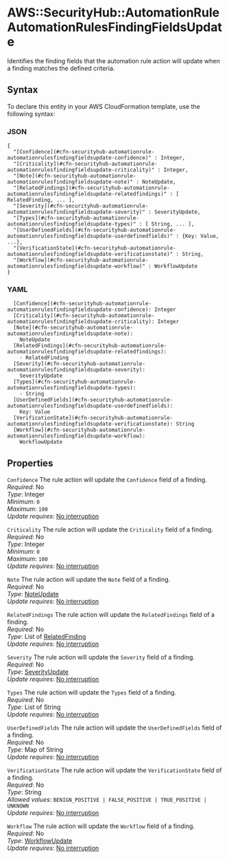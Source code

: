 # AWS::SecurityHub::AutomationRule AutomationRulesFindingFieldsUpdate<a name="aws-properties-securityhub-automationrule-automationrulesfindingfieldsupdate"></a>

 Identifies the finding fields that the automation rule action will update when a finding matches the defined criteria\. 

## Syntax<a name="aws-properties-securityhub-automationrule-automationrulesfindingfieldsupdate-syntax"></a>

To declare this entity in your AWS CloudFormation template, use the following syntax:

### JSON<a name="aws-properties-securityhub-automationrule-automationrulesfindingfieldsupdate-syntax.json"></a>

```
{
  "[Confidence](#cfn-securityhub-automationrule-automationrulesfindingfieldsupdate-confidence)" : Integer,
  "[Criticality](#cfn-securityhub-automationrule-automationrulesfindingfieldsupdate-criticality)" : Integer,
  "[Note](#cfn-securityhub-automationrule-automationrulesfindingfieldsupdate-note)" : NoteUpdate,
  "[RelatedFindings](#cfn-securityhub-automationrule-automationrulesfindingfieldsupdate-relatedfindings)" : [ RelatedFinding, ... ],
  "[Severity](#cfn-securityhub-automationrule-automationrulesfindingfieldsupdate-severity)" : SeverityUpdate,
  "[Types](#cfn-securityhub-automationrule-automationrulesfindingfieldsupdate-types)" : [ String, ... ],
  "[UserDefinedFields](#cfn-securityhub-automationrule-automationrulesfindingfieldsupdate-userdefinedfields)" : {Key: Value, ...},
  "[VerificationState](#cfn-securityhub-automationrule-automationrulesfindingfieldsupdate-verificationstate)" : String,
  "[Workflow](#cfn-securityhub-automationrule-automationrulesfindingfieldsupdate-workflow)" : WorkflowUpdate
}
```

### YAML<a name="aws-properties-securityhub-automationrule-automationrulesfindingfieldsupdate-syntax.yaml"></a>

```
  [Confidence](#cfn-securityhub-automationrule-automationrulesfindingfieldsupdate-confidence): Integer
  [Criticality](#cfn-securityhub-automationrule-automationrulesfindingfieldsupdate-criticality): Integer
  [Note](#cfn-securityhub-automationrule-automationrulesfindingfieldsupdate-note): 
    NoteUpdate
  [RelatedFindings](#cfn-securityhub-automationrule-automationrulesfindingfieldsupdate-relatedfindings): 
    - RelatedFinding
  [Severity](#cfn-securityhub-automationrule-automationrulesfindingfieldsupdate-severity): 
    SeverityUpdate
  [Types](#cfn-securityhub-automationrule-automationrulesfindingfieldsupdate-types): 
    - String
  [UserDefinedFields](#cfn-securityhub-automationrule-automationrulesfindingfieldsupdate-userdefinedfields): 
    Key: Value
  [VerificationState](#cfn-securityhub-automationrule-automationrulesfindingfieldsupdate-verificationstate): String
  [Workflow](#cfn-securityhub-automationrule-automationrulesfindingfieldsupdate-workflow): 
    WorkflowUpdate
```

## Properties<a name="aws-properties-securityhub-automationrule-automationrulesfindingfieldsupdate-properties"></a>

`Confidence`  <a name="cfn-securityhub-automationrule-automationrulesfindingfieldsupdate-confidence"></a>
 The rule action will update the `Confidence` field of a finding\.   
*Required*: No  
*Type*: Integer  
*Minimum*: `0`  
*Maximum*: `100`  
*Update requires*: [No interruption](https://docs.aws.amazon.com/AWSCloudFormation/latest/UserGuide/using-cfn-updating-stacks-update-behaviors.html#update-no-interrupt)

`Criticality`  <a name="cfn-securityhub-automationrule-automationrulesfindingfieldsupdate-criticality"></a>
 The rule action will update the `Criticality` field of a finding\.   
*Required*: No  
*Type*: Integer  
*Minimum*: `0`  
*Maximum*: `100`  
*Update requires*: [No interruption](https://docs.aws.amazon.com/AWSCloudFormation/latest/UserGuide/using-cfn-updating-stacks-update-behaviors.html#update-no-interrupt)

`Note`  <a name="cfn-securityhub-automationrule-automationrulesfindingfieldsupdate-note"></a>
 The rule action will update the `Note` field of a finding\.   
*Required*: No  
*Type*: [NoteUpdate](aws-properties-securityhub-automationrule-noteupdate.md)  
*Update requires*: [No interruption](https://docs.aws.amazon.com/AWSCloudFormation/latest/UserGuide/using-cfn-updating-stacks-update-behaviors.html#update-no-interrupt)

`RelatedFindings`  <a name="cfn-securityhub-automationrule-automationrulesfindingfieldsupdate-relatedfindings"></a>
 The rule action will update the `RelatedFindings` field of a finding\.   
*Required*: No  
*Type*: List of [RelatedFinding](aws-properties-securityhub-automationrule-relatedfinding.md)  
*Update requires*: [No interruption](https://docs.aws.amazon.com/AWSCloudFormation/latest/UserGuide/using-cfn-updating-stacks-update-behaviors.html#update-no-interrupt)

`Severity`  <a name="cfn-securityhub-automationrule-automationrulesfindingfieldsupdate-severity"></a>
 The rule action will update the `Severity` field of a finding\.   
*Required*: No  
*Type*: [SeverityUpdate](aws-properties-securityhub-automationrule-severityupdate.md)  
*Update requires*: [No interruption](https://docs.aws.amazon.com/AWSCloudFormation/latest/UserGuide/using-cfn-updating-stacks-update-behaviors.html#update-no-interrupt)

`Types`  <a name="cfn-securityhub-automationrule-automationrulesfindingfieldsupdate-types"></a>
 The rule action will update the `Types` field of a finding\.   
*Required*: No  
*Type*: List of String  
*Update requires*: [No interruption](https://docs.aws.amazon.com/AWSCloudFormation/latest/UserGuide/using-cfn-updating-stacks-update-behaviors.html#update-no-interrupt)

`UserDefinedFields`  <a name="cfn-securityhub-automationrule-automationrulesfindingfieldsupdate-userdefinedfields"></a>
 The rule action will update the `UserDefinedFields` field of a finding\.   
*Required*: No  
*Type*: Map of String  
*Update requires*: [No interruption](https://docs.aws.amazon.com/AWSCloudFormation/latest/UserGuide/using-cfn-updating-stacks-update-behaviors.html#update-no-interrupt)

`VerificationState`  <a name="cfn-securityhub-automationrule-automationrulesfindingfieldsupdate-verificationstate"></a>
 The rule action will update the `VerificationState` field of a finding\.   
*Required*: No  
*Type*: String  
*Allowed values*: `BENIGN_POSITIVE | FALSE_POSITIVE | TRUE_POSITIVE | UNKNOWN`  
*Update requires*: [No interruption](https://docs.aws.amazon.com/AWSCloudFormation/latest/UserGuide/using-cfn-updating-stacks-update-behaviors.html#update-no-interrupt)

`Workflow`  <a name="cfn-securityhub-automationrule-automationrulesfindingfieldsupdate-workflow"></a>
 The rule action will update the `Workflow` field of a finding\.   
*Required*: No  
*Type*: [WorkflowUpdate](aws-properties-securityhub-automationrule-workflowupdate.md)  
*Update requires*: [No interruption](https://docs.aws.amazon.com/AWSCloudFormation/latest/UserGuide/using-cfn-updating-stacks-update-behaviors.html#update-no-interrupt)